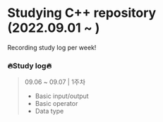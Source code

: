 # Studying C++ repository (2022.09.01 ~ )

Recording study log per week!

### 🔥Study log🔥

>09.06 ~ 09.07 | 1주차
> - Basic input/output
> - Basic operator
> - Data type
